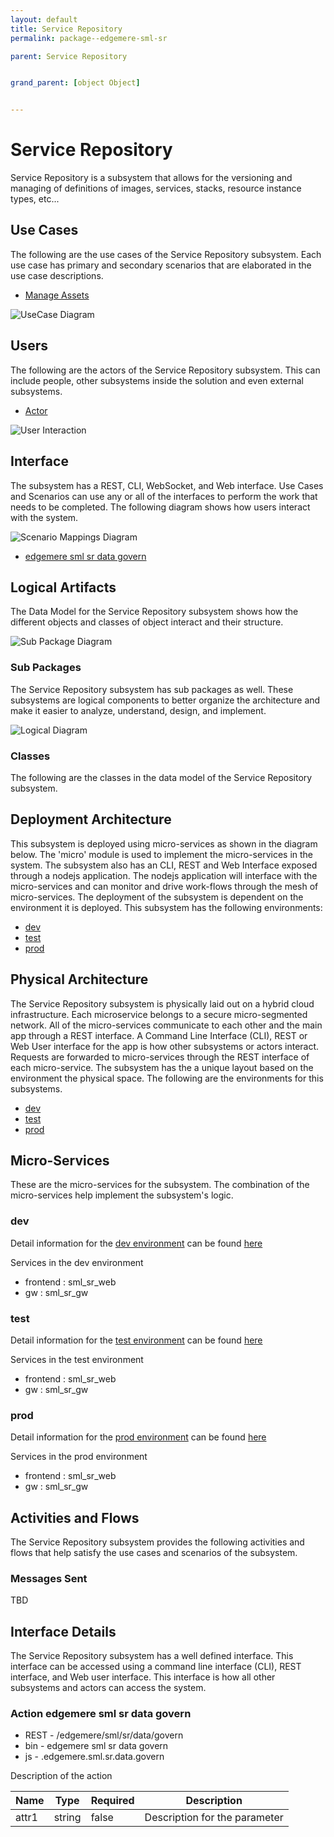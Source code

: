 ```yaml
---
layout: default
title: Service Repository
permalink: package--edgemere-sml-sr

parent: Service Repository


grand_parent: [object Object]


---
```

# Service Repository

Service Repository is a subsystem that allows for the versioning and managing of definitions of images, services, stacks, resource instance types, etc...



## Use Cases

The following are the use cases of the Service Repository subsystem. Each use case has primary and secondary scenarios
that are elaborated in the use case descriptions.

* [Manage Assets](usecase-ManageAssets)


![UseCase Diagram](./usecases.svg)

## Users

The following are the actors of the Service Repository subsystem. This can include people, other subsystems 
inside the solution and even external subsystems. 

* [Actor](actor-actor)


![User Interaction](./userinteraction.svg)

## Interface

The subsystem has a REST, CLI, WebSocket, and Web interface. Use Cases and Scenarios can use any or all
of the interfaces to perform the work that needs to be completed. The following  diagram shows how
users interact with the system.

![Scenario Mappings Diagram](./scenariomapping.svg)

* [ edgemere sml sr data govern](#action--edgemere-sml-sr-data-govern)


## Logical Artifacts

The Data Model for the  Service Repository subsystem shows how the different objects and classes of object interact
and their structure.

![Sub Package Diagram](./subpackage.svg)

### Sub Packages

The Service Repository subsystem has sub packages as well. These subsystems are logical components to better
organize the architecture and make it easier to analyze, understand, design, and implement.



![Logical Diagram](./logical.svg)

### Classes

The following are the classes in the data model of the Service Repository subsystem.




## Deployment Architecture

This subsystem is deployed using micro-services as shown in the diagram below. The 'micro' module is
used to implement the micro-services in the system. The subsystem also has an CLI, REST and Web Interface
exposed through a nodejs application. The nodejs application will interface with the micro-services and
can monitor and drive work-flows through the mesh of micro-services. The deployment of the subsystem is 
dependent on the environment it is deployed. This subsystem has the following environments:
* [dev](environment--edgemere-sml-sr-dev)
* [test](environment--edgemere-sml-sr-test)
* [prod](environment--edgemere-sml-sr-prod)



## Physical Architecture

The Service Repository subsystem is physically laid out on a hybrid cloud infrastructure. Each microservice belongs
to a secure micro-segmented network. All of the micro-services communicate to each other and the main app through a
REST interface. A Command Line Interface (CLI), REST or Web User interface for the app is how other subsystems or actors 
interact. Requests are forwarded to micro-services through the REST interface of each micro-service. The subsystem has
the a unique layout based on the environment the physical space. The following are the environments for this
subsystems.
* [dev](environment--edgemere-sml-sr-dev)
* [test](environment--edgemere-sml-sr-test)
* [prod](environment--edgemere-sml-sr-prod)


## Micro-Services

These are the micro-services for the subsystem. The combination of the micro-services help implement
the subsystem's logic.


### dev

Detail information for the [dev environment](environment--edgemere-sml-sr-dev)
can be found [here](environment--edgemere-sml-sr-dev)

Services in the dev environment

* frontend : sml_sr_web
* gw : sml_sr_gw


### test

Detail information for the [test environment](environment--edgemere-sml-sr-test)
can be found [here](environment--edgemere-sml-sr-test)

Services in the test environment

* frontend : sml_sr_web
* gw : sml_sr_gw


### prod

Detail information for the [prod environment](environment--edgemere-sml-sr-prod)
can be found [here](environment--edgemere-sml-sr-prod)

Services in the prod environment

* frontend : sml_sr_web
* gw : sml_sr_gw


## Activities and Flows
The Service Repository subsystem provides the following activities and flows that help satisfy the use
cases and scenarios of the subsystem.




### Messages Sent

TBD

## Interface Details
The Service Repository subsystem has a well defined interface. This interface can be accessed using a
command line interface (CLI), REST interface, and Web user interface. This interface is how all other
subsystems and actors can access the system.

### Action  edgemere sml sr data govern

* REST - /edgemere/sml/sr/data/govern
* bin -  edgemere sml sr data govern
* js - .edgemere.sml.sr.data.govern

Description of the action

| Name | Type | Required | Description |
|---|---|---|---|
| attr1 | string |false | Description for the parameter |




